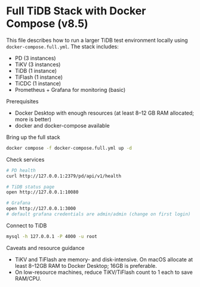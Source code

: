 # Full TiDB Stack with Docker Compose (v8.5)

This file describes how to run a larger TiDB test environment locally using `docker-compose.full.yml`. The stack includes:
- PD (3 instances)
- TiKV (3 instances)
- TiDB (1 instance)
- TiFlash (1 instance)
- TiCDC (1 instance)
- Prometheus + Grafana for monitoring (basic)


Prerequisites
- Docker Desktop with enough resources (at least 8–12 GB RAM allocated; more is better)
- docker and docker-compose available

Bring up the full stack

```bash
docker compose -f docker-compose.full.yml up -d
```

Check services

```bash
# PD health
curl http://127.0.0.1:2379/pd/api/v1/health

# TiDB status page
open http://127.0.0.1:10080

# Grafana
open http://127.0.0.1:3000
# default grafana credentials are admin/admin (change on first login)
```

Connect to TiDB

```bash
mysql -h 127.0.0.1 -P 4000 -u root
```


Caveats and resource guidance
- TiKV and TiFlash are memory- and disk-intensive. On macOS allocate at least 8–12GB RAM to Docker Desktop; 16GB is preferable.
- On low-resource machines, reduce TiKV/TiFlash count to 1 each to save RAM/CPU.
